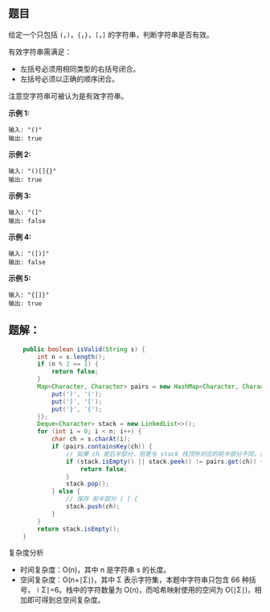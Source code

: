 ## 题目

给定一个只包括 `(`，`)`，`{`，`}`，`[`，`]` 的字符串，判断字符串是否有效。

有效字符串需满足：

- 左括号必须用相同类型的右括号闭合。
- 左括号必须以正确的顺序闭合。

注意空字符串可被认为是有效字符串。

**示例 1:**

```
输入: "()"
输出: true
```

**示例 2:**

```
输入: "()[]{}"
输出: true
```

**示例 3:**

```
输入: "(]"
输出: false
```

**示例 4:**

```
输入: "([)]"
输出: false
```

**示例 5:**

```
输入: "{[]}"
输出: true
```

## 题解：

```java
    public boolean isValid(String s) {
        int n = s.length();
        if (n % 2 == 1) {
            return false;
        }
        Map<Character, Character> pairs = new HashMap<Character, Character>() {{
            put(')', '(');
            put(']', '[');
            put('}', '{');
        }};
        Deque<Character> stack = new LinkedList<>();
        for (int i = 0; i < n; i++) {
            char ch = s.charAt(i);
            if (pairs.containsKey(ch)) {
                // 如果 ch 是后半部分，但是与 stack 栈顶所对应的前半部分不同，证明是 不规范的。
                if (stack.isEmpty() || stack.peek() != pairs.get(ch)) {
                    return false;
                }
                stack.pop();
            } else {
                // 保存 前半部分 ( [ {
                stack.push(ch);
            }
        }
        return stack.isEmpty();
    }
```

复杂度分析

- 时间复杂度：O(n)，其中 n 是字符串 s 的长度。
- 空间复杂度：O(n+∣Σ∣)，其中 Σ 表示字符集，本题中字符串只包含 66 种括号，∣Σ∣=6。栈中的字符数量为 O(n)，而哈希映射使用的空间为 O(∣Σ∣)，相加即可得到总空间复杂度。

